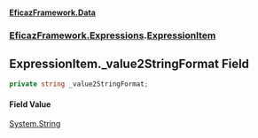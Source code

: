 #### [EficazFramework.Data](EficazFrameworkData.md 'EficazFramework Data')
### [EficazFramework.Expressions](EficazFrameworkData.md#EficazFramework.Expressions 'EficazFramework.Expressions').[ExpressionItem](EficazFramework.Expressions/ExpressionItem.md 'EficazFramework.Expressions.ExpressionItem')

## ExpressionItem._value2StringFormat Field

```csharp
private string _value2StringFormat;
```

#### Field Value
[System.String](https://docs.microsoft.com/en-us/dotnet/api/System.String 'System.String')